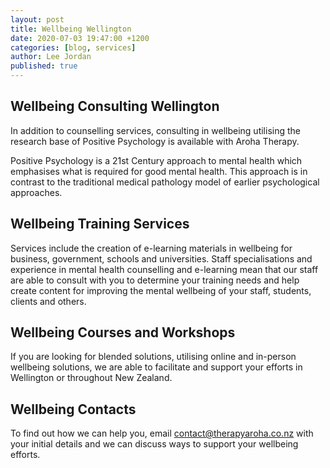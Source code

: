 ```yaml
---
layout: post
title: Wellbeing Wellington
date: 2020-07-03 19:47:00 +1200
categories: [blog, services]
author: Lee Jordan
published: true
---
```


<h2>Wellbeing Consulting Wellington</h2>

<p>In addition to counselling services, consulting in wellbeing utilising the research base of Positive Psychology is available with Aroha Therapy.</p>

<p>Positive Psychology is a 21st Century approach to mental health which emphasises what is required for good mental health. This approach is in contrast to the traditional medical pathology model of earlier psychological approaches.</p>

<h2>Wellbeing Training Services</h2>

<p>Services include the creation of e-learning materials in wellbeing for business, government, schools and universities. Staff specialisations and experience in mental health counselling and e-learning mean that our staff are able to consult with you to determine your training needs and help create content for improving the mental wellbeing of your staff, students, clients and others.</p>

<h2>Wellbeing Courses and Workshops</h2>

<p>If you are looking for blended solutions, utilising online and in-person wellbeing solutions, we are able to facilitate and support your efforts in Wellington or throughout New Zealand.</p>

<h2>Wellbeing Contacts</h2>

<p>To find out how we can help you, email <a href="mailto:contact@therapyaroha.co.nz">contact@therapyaroha.co.nz</a> with your initial details and we can discuss ways to support your wellbeing efforts.</p>